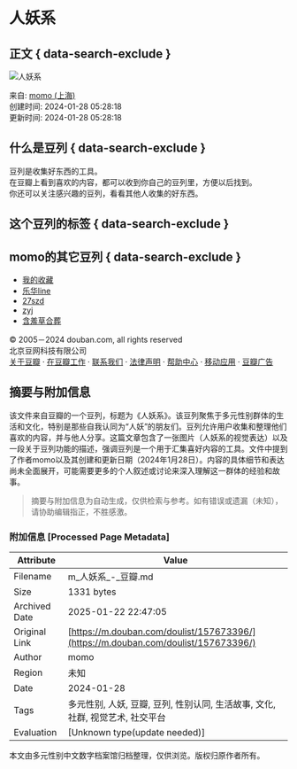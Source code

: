 # 人妖系

## 正文 { data-search-exclude }


![人妖系](https://img1.doubanio.com/view/elanor_image/raw/public/7R7TU7SP.jpg)

来自: [momo (上海)](https://www.douban.com/people/79378537/)  
创建时间: 2024-01-28 05:28:18  
更新时间: 2024-01-28 05:28:18  

## 什么是豆列   { data-search-exclude }
豆列是收集好东西的工具。  
在豆瓣上看到喜欢的内容，都可以收到你自己的豆列里，方便以后找到。  
你还可以关注感兴趣的豆列，看看其他人收集的好东西。

## 这个豆列的标签   { data-search-exclude }

## momo的其它豆列   { data-search-exclude }
- [我的收藏](https://www.douban.com/doulist/62697590/)
- [乐华line](https://www.douban.com/doulist/158553170/)
- [27szd](https://www.douban.com/doulist/157059967/)
- [zyj](https://www.douban.com/doulist/156890913/)
- [含羞草合葬](https://www.douban.com/doulist/158075382/)  

© 2005－2024 douban.com, all rights reserved  
北京豆网科技有限公司  
[关于豆瓣](https://www.douban.com/about) · [在豆瓣工作](https://www.douban.com/jobs) · [联系我们](https://www.douban.com/about?topic=contactus) · [法律声明](https://www.douban.com/about/legal) · [帮助中心](https://help.douban.com/?app=main) · [移动应用](https://www.douban.com/doubanapp/) · [豆瓣广告](https://www.douban.com/partner/)
<!-- tcd_original_link https://m.douban.com/doulist/157673396/ -->


## 摘要与附加信息

<!-- tcd_abstract -->
该文件来自豆瓣的一个豆列，标题为《人妖系》。该豆列聚焦于多元性别群体的生活和文化，特别是那些自我认同为“人妖”的朋友们。豆列允许用户收集和整理他们喜欢的内容，并与他人分享。这篇文章包含了一张图片（人妖系的视觉表达）以及一段关于豆列功能的描述，强调豆列是一个用于汇集喜好内容的工具。文件中提到了作者momo以及其创建和更新日期（2024年1月28日）。内容的具体细节和表达尚未全面展开，可能需要更多的个人叙述或讨论来深入理解这一群体的经验和故事。
<!-- tcd_abstract_end -->

> 摘要与附加信息为自动生成，仅供检索与参考。如有错误或遗漏（未知），请协助编辑指正，不胜感激。

### 附加信息 [Processed Page Metadata]

| Attribute       | Value                                  |
|-----------------|----------------------------------------|
| Filename        | m_人妖系_-_豆瓣.md                             |
| Size            | 1331 bytes                           |
| Archived Date   | 2025-01-22 22:47:05                             |
| Original Link   | [https://m.douban.com/doulist/157673396/](https://m.douban.com/doulist/157673396/)                       |
| Author          | momo                               |
| Region          | 未知                               |
| Date            | 2024-01-28                                 |
| Tags            | 多元性别, 人妖, 豆瓣, 豆列, 性别认同, 生活故事, 文化, 社群, 视觉艺术, 社交平台                                 |
| Evaluation            | [Unknown type(update needed)]                                 |
<!-- tcd_table_end -->

本文由多元性别中文数字档案馆归档整理，仅供浏览。版权归原作者所有。
